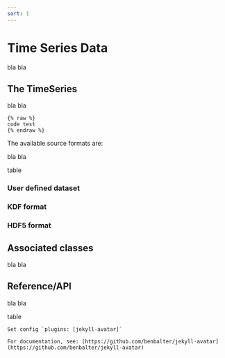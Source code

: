 ```yaml
---
sort: 1
---
```


# Time Series Data

bla bla

## The TimeSeries

bla bla

```
{% raw %}
code test
{% endraw %}
```

The available source formats are:

bla bla

table

### User defined dataset

### KDF format

### HDF5 format


## Associated classes

bla bla

## Reference/API

bla bla

table

```tip
Set config `plugins: [jekyll-avatar]`

For documentation, see: [https://github.com/benbalter/jekyll-avatar](https://github.com/benbalter/jekyll-avatar)
```
